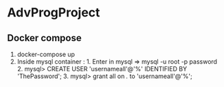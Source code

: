 # AdvProgProject

## Docker compose

1. docker-compose up
2. Inside mysql container :
          1. Enter in mysql => mysql -u root -p password
          2. mysql> CREATE USER 'usernameall'@'%' IDENTIFIED BY 'ThePassword';
          3. mysql> grant all on *.* to 'usernameall'@'%';
